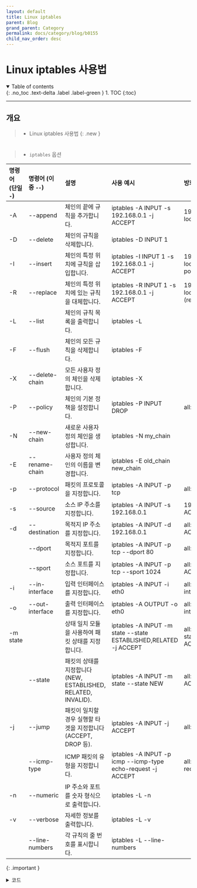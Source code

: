 ```yaml
---
layout: default
title: Linux iptables
parent: Blog
grand_parent: Category
permalink: docs/category/blog/b0155
child_nav_order: desc
---
```


# Linux iptables 사용법

<details open markdown="block">
  <summary>
    Table of contents
  </summary>
  {: .no_toc .text-delta .label .label-green }
1. TOC
{:toc}
</details>

---

## 개요

> - Linux iptables 사용법
{: .new }

### 

```bash
```

> - `iptables` 옵션
> 
| 명령어 (단일 `-`) | 명령어 (이중 `--`)  | 설명                                                | 사용 예시                                      | 방화벽 표기 예시                           |
|:------------------|:---------------------|:----------------------------------------------------|:-----------------------------------------------|:-------------------------------------------|
| -A               | --append            | 체인의 끝에 규칙을 추가합니다.                      | iptables -A INPUT -s 192.168.0.1 -j ACCEPT    | 192.168.0.1:all → localhost:all ALL ACCEPT               |
| -D               | --delete            | 체인의 규칙을 삭제합니다.                          | iptables -D INPUT 1                           |                                           |
| -I               | --insert            | 체인의 특정 위치에 규칙을 삽입합니다.               | iptables -I INPUT 1 -s 192.168.0.1 -j ACCEPT  | 192.168.0.1:all → localhost:all ALL ACCEPT (at position 1) |
| -R               | --replace           | 체인의 특정 위치에 있는 규칙을 대체합니다.          | iptables -R INPUT 1 -s 192.168.0.1 -j ACCEPT  | 192.168.0.1:all → localhost:all ALL ACCEPT (replace position 1) |
| -L               | --list              | 체인의 규칙 목록을 출력합니다.                      | iptables -L                                   |                                           |
| -F               | --flush             | 체인의 모든 규칙을 삭제합니다.                      | iptables -F                                   |                                           |
| -X               | --delete-chain      | 모든 사용자 정의 체인을 삭제합니다.                 | iptables -X                                   |                                           |
| -P               | --policy            | 체인의 기본 정책을 설정합니다.                      | iptables -P INPUT DROP                        | all:all → all:all ALL DROP |
| -N               | --new-chain         | 새로운 사용자 정의 체인을 생성합니다.               | iptables -N my_chain                          |                                           |
| -E               | --rename-chain      | 사용자 정의 체인의 이름을 변경합니다.               | iptables -E old_chain new_chain               |                                           |
| -p               | --protocol          | 패킷의 프로토콜을 지정합니다.                       | iptables -A INPUT -p tcp                      | all:all → all:all TCP ACCEPT |
| -s               | --source            | 소스 IP 주소를 지정합니다.                          | iptables -A INPUT -s 192.168.0.1              | 192.168.0.1:all → all:all ALL ACCEPT |
| -d               | --destination       | 목적지 IP 주소를 지정합니다.                        | iptables -A INPUT -d 192.168.0.1              | all:all → 192.168.0.1:all ALL ACCEPT |
|                  | --dport             | 목적지 포트를 지정합니다.                           | iptables -A INPUT -p tcp --dport 80           | all:all → all:80 TCP ACCEPT |
|                  | --sport             | 소스 포트를 지정합니다.                             | iptables -A INPUT -p tcp --sport 1024         | all:1024 → all:all TCP ACCEPT |
| -i               | --in-interface      | 입력 인터페이스를 지정합니다.                       | iptables -A INPUT -i eth0                     | all:all → all:all in-interface:eth0 ACCEPT |
| -o               | --out-interface     | 출력 인터페이스를 지정합니다.                       | iptables -A OUTPUT -o eth0                    | all:all → all:all out-interface:eth0 ACCEPT |
| -m state         |                     | 상태 일치 모듈을 사용하여 패킷 상태를 지정합니다.   | iptables -A INPUT -m state --state ESTABLISHED,RELATED -j ACCEPT | all:all → all:all state:ESTABLISHED,RELATED ACCEPT |
|                  | --state             | 패킷의 상태를 지정합니다 (NEW, ESTABLISHED, RELATED, INVALID). | iptables -A INPUT -m state --state NEW        | all:all → all:all state:NEW ACCEPT |
| -j               | --jump              | 패킷이 일치할 경우 실행할 타겟을 지정합니다 (ACCEPT, DROP 등). | iptables -A INPUT -j ACCEPT                   | all:all → all:all ALL ACCEPT |
|                  | --icmp-type         | ICMP 패킷의 유형을 지정합니다.                       | iptables -A INPUT -p icmp --icmp-type echo-request -j ACCEPT | all:all → all:all ICMP echo-request ACCEPT |
| -n               | --numeric           | IP 주소와 포트를 숫자 형식으로 출력합니다.           | iptables -L -n                                |                                           |
| -v               | --verbose           | 자세한 정보를 출력합니다.                            | iptables -L -v                                |                                           |
|                  | --line-numbers      | 각 규칙의 줄 번호를 표시합니다.                      | iptables -L --line-numbers                    |                                           |
>
{: .important }

<details markdown="block">
  <summary>
    코드
  </summary>
  {: .text-delta .label .label-green }
  
```bash

```

</details>


